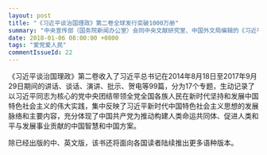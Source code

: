 ```yaml
---
layout: post
title: "《习近平谈治国理政》第二卷全球发行突破1000万册"
summary: "中央宣传部（国务院新闻办公室）会同中央文献研究室、中国外文局编辑的《习近平谈治国理政》第二卷，2017年11月7日由外文出版社以中英文版出版，面向海内外发行。截至2018年1月12日，该书全球发行超过1000万册，为全党全社会深入学习领会习近平新时代中国特色社会主义思想和党的十九大精神提供了权威教材，为国际社会增进对当代中国和中国共产党的了解提供了最佳读本。"
date: 2018-01-06 08:00:00 +0800
tags: "爱党爱人民"
commentIssueId: 22
---
```


《习近平谈治国理政》第二卷收入了习近平总书记在2014年8月18日至2017年9月29日期间的讲话、谈话、演讲、批示、贺电等99篇，分为17个专题，生动记录了以习近平同志为核心的党中央团结带领全党全国各族人民在新时代坚持和发展中国特色社会主义的伟大实践，集中反映了习近平新时代中国特色社会主义思想的发展脉络和主要内容，充分体现了中国共产党为推动构建人类命运共同体、促进人类和平与发展事业贡献的中国智慧和中国方案。

除已经出版的中、英文版，该书还将面向各国读者陆续推出更多语种版本。
